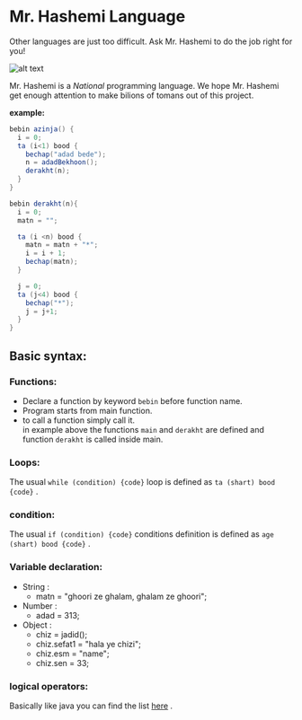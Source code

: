 # Mr. Hashemi Language

Other languages are just too difficult. Ask Mr. Hashemi to do the job right for you!

![alt text](hashemi-logo.jpg) 


Mr. Hashemi is a *National* programming language.
We hope Mr. Hashemi get enough attention to make bilions of tomans out of this project.  

**example:**
```java
bebin azinja() {
  i = 0;
  ta (i<1) bood {
    bechap("adad bede");
    n = adadBekhoon();
    derakht(n);
  }
}

bebin derakht(n){
  i = 0;
  matn = "";

  ta (i <n) bood {
    matn = matn + "*";
    i = i + 1;
    bechap(matn);
  }

  j = 0;
  ta (j<4) bood {
    bechap("*");
    j = j+1;
  }
}
```  
  
## Basic syntax:  
### Functions:  
- Declare a function by keyword `bebin` before function name.  
- Program starts from main function.  
- to call a function simply call it.  
in example above the functions `main` and `derakht` are defined and function `derakht` is called inside main.

### Loops:  
The usual `while (condition) {code}` loop is defined as `ta (shart) bood {code}` .  
### condition:  
The usual `if (condition) {code}` conditions definition is defined as `age (shart) bood {code}` .  
### Variable declaration:  
- String :
	- matn = "ghoori ze ghalam, ghalam ze ghoori";
- Number :
	- adad = 313;
- Object :
	- chiz = jadid();
	- chiz.sefat1 = "hala ye chizi";
	- chiz.esm = "name";
	- chiz.sen = 33;
### logical operators:
Basically like java you can find the list [here](https://docs.oracle.com/javase/tutorial/java/nutsandbolts/opsummary.html) .
